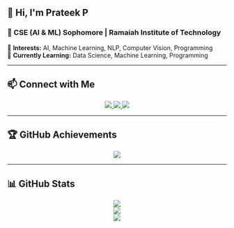 ## 👋 Hi, I'm Prateek P  
### 🚀 CSE (AI & ML) Sophomore | Ramaiah Institute of Technology  

🔹 **Interests:** AI, Machine Learning, NLP, Computer Vision, Programming  
🔹 **Currently Learning:** Data Science, Machine Learning, Programming  

---

## 📫 Connect with Me  

<p align="center">
  <a href="https://www.linkedin.com/in/prateek-p-083441281" target="_blank">
    <img src="https://img.shields.io/badge/LinkedIn-0A66C2?style=for-the-badge&logo=linkedin&logoColor=white">
  </a>
  <a href="https://leetcode.com/u/Prateek_P" target="_blank">
    <img src="https://img.shields.io/badge/LeetCode-FFA116?style=for-the-badge&logo=leetcode&logoColor=white">
  </a>
  <a href="https://www.geeksforgeeks.org/user/prateek8973/" target="_blank">
    <img src="https://img.shields.io/badge/GeeksforGeeks-2F8D46?style=for-the-badge&logo=geeksforgeeks&logoColor=white">
  </a>
</p>

---

## 🏆 GitHub Achievements  

<p align="center">
  <img src="https://github-profile-trophy.vercel.app/?username=prateek8973&theme=onedark&margin-w=15&margin-h=15&no-bg=true&no-frame=true">
</p>

---

## 📊 GitHub Stats  

<p align="center">
  <img src="https://github-readme-stats.vercel.app/api?username=prateek8973&show_icons=true&theme=onedark&hide_border=true">
  <br>
  <img src="https://github-readme-streak-stats.herokuapp.com/?user=prateek8973&theme=onedark&hide_border=true">
  <br>
  <img src="https://github-readme-stats.vercel.app/api/top-langs/?username=prateek8973&layout=compact&theme=onedark&hide_border=true">
</p>
